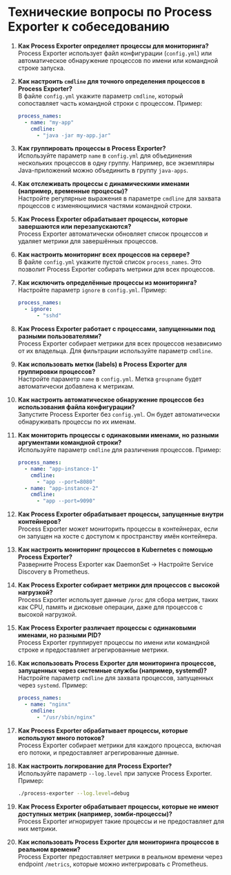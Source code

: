# **Технические вопросы по Process Exporter к собеседованию**

1. **Как Process Exporter определяет процессы для мониторинга?**  
   Process Exporter использует файл конфигурации (`config.yml`) или автоматическое обнаружение процессов по имени или командной строке запуска.

2. **Как настроить `cmdline` для точного определения процессов в Process Exporter?**  
   В файле `config.yml` укажите параметр `cmdline`, который сопоставляет часть командной строки с процессом. Пример:  
   ```yaml
   process_names:
     - name: "my-app"
       cmdline:
         - "java -jar my-app.jar"
   ```

3. **Как группировать процессы в Process Exporter?**  
   Используйте параметр `name` в `config.yml` для объединения нескольких процессов в одну группу. Например, все экземпляры Java-приложений можно объединить в группу `java-apps`.

4. **Как отслеживать процессы с динамическими именами (например, временные процессы)?**  
   Настройте регулярные выражения в параметре `cmdline` для захвата процессов с изменяющимися частями командной строки.

5. **Как Process Exporter обрабатывает процессы, которые завершаются или перезапускаются?**  
   Process Exporter автоматически обновляет список процессов и удаляет метрики для завершённых процессов.

6. **Как настроить мониторинг всех процессов на сервере?**  
   В файле `config.yml` укажите пустой список `process_names`. Это позволит Process Exporter собирать метрики для всех процессов.

7. **Как исключить определённые процессы из мониторинга?**  
   Настройте параметр `ignore` в `config.yml`. Пример:  
   ```yaml
   process_names:
     - ignore:
         - "sshd"
   ```

8. **Как Process Exporter работает с процессами, запущенными под разными пользователями?**  
   Process Exporter собирает метрики для всех процессов независимо от их владельца. Для фильтрации используйте параметр `cmdline`.

9. **Как использовать метки (labels) в Process Exporter для группировки процессов?**  
   Настройте параметр `name` в `config.yml`. Метка `groupname` будет автоматически добавлена к метрикам.

10. **Как настроить автоматическое обнаружение процессов без использования файла конфигурации?**  
    Запустите Process Exporter без `config.yml`. Он будет автоматически обнаруживать процессы по их именам.

11. **Как мониторить процессы с одинаковыми именами, но разными аргументами командной строки?**  
    Используйте параметр `cmdline` для различения процессов. Пример:  
    ```yaml
    process_names:
      - name: "app-instance-1"
        cmdline:
          - "app --port=8080"
      - name: "app-instance-2"
        cmdline:
          - "app --port=9090"
    ```

12. **Как Process Exporter обрабатывает процессы, запущенные внутри контейнеров?**  
    Process Exporter может мониторить процессы в контейнерах, если он запущен на хосте с доступом к пространству имён контейнера.

13. **Как настроить мониторинг процессов в Kubernetes с помощью Process Exporter?**  
    Разверните Process Exporter как DaemonSet → Настройте Service Discovery в Prometheus.

14. **Как Process Exporter собирает метрики для процессов с высокой нагрузкой?**  
    Process Exporter использует данные `/proc` для сбора метрик, таких как CPU, память и дисковые операции, даже для процессов с высокой нагрузкой.

15. **Как Process Exporter различает процессы с одинаковыми именами, но разными PID?**  
    Process Exporter группирует процессы по имени или командной строке и предоставляет агрегированные метрики.

16. **Как использовать Process Exporter для мониторинга процессов, запущенных через системные службы (например, systemd)?**  
    Настройте параметр `cmdline` для захвата процессов, запущенных через `systemd`. Пример:  
    ```yaml
    process_names:
      - name: "nginx"
        cmdline:
          - "/usr/sbin/nginx"
    ```

17. **Как Process Exporter обрабатывает процессы, которые используют много потоков?**  
    Process Exporter собирает метрики для каждого процесса, включая его потоки, и предоставляет агрегированные данные.

18. **Как настроить логирование для Process Exporter?**  
    Используйте параметр `--log.level` при запуске Process Exporter. Пример:  
    ```bash
    ./process-exporter --log.level=debug
    ```

19. **Как Process Exporter обрабатывает процессы, которые не имеют доступных метрик (например, зомби-процессы)?**  
    Process Exporter игнорирует такие процессы и не предоставляет для них метрики.

20. **Как использовать Process Exporter для мониторинга процессов в реальном времени?**  
    Process Exporter предоставляет метрики в реальном времени через endpoint `/metrics`, которые можно интегрировать с Prometheus.
